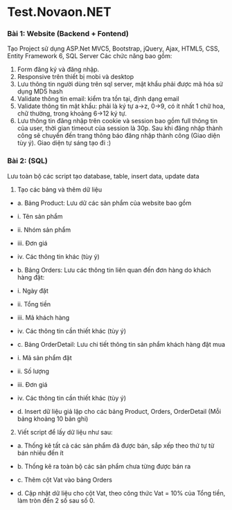 # Test.Novaon.NET

### Bài 1: Website (Backend + Fontend)
Tạo Project sử dụng ASP.Net MVC5, Bootstrap, jQuery, Ajax, HTML5, CSS, Entity Framework 6, SQL Server 
Các chức năng bao gồm:
1.	Form đăng ký và đăng nhập.
2.	Responsive trên thiết bị mobi và desktop
3.	Lưu thông tin người dùng trên sql server, mật khẩu phải được mã hóa sử dụng MD5 hash
4.	Validate thông tin email: kiểm tra tồn tại, định dạng email
5.	Validate thông tin mật khẩu: phải là ký tự a->z, 0->9, có ít nhất 1 chữ hoa, chữ thường, trong khoảng 6->12 ký tự.
6.	Lưu thông tin đăng nhập trên cookie và session bao gồm full thông tin của user, thời gian timeout của session là 30p. Sau khi đăng nhập thành công sẽ chuyển đến trang thông báo đăng nhập thành công (Giao diện tùy ý).
Giao diện tự sáng tạo đi :)
 
### Bài 2: (SQL) 
Lưu toàn bộ các script tạo database, table, insert data, update data
1.	Tạo các bảng và thêm dữ liệu 
* a.	Bảng Product: Lưu dữ các sản phẩm của website bao gồm
* i.	Tên sản phẩm
* ii.	Nhóm sản phẩm
* iii.	Đơn giá
* iv.	Các thông tin khác (tùy ý)

* b.	Bảng Orders: Lưu các thông tin liên quan đến đơn hàng do khách hàng đặt:

* i.	Ngày đặt

* ii.	Tổng tiền

* iii.	Mã khách hàng

* iv.	Các thông tin cần thiết khác (tùy ý)

* c.	Bảng OrderDetail: Lưu chi tiết thông tin sản phẩm khách hàng đặt mua

* i.	Mã sản phẩm đặt

* ii.	Số lượng

* iii.	Đơn giá

* iv.	Các thông tin cần thiết khác (tùy ý)

* d.	Insert dữ liệu giả lập cho các bảng Product, Orders, OrderDetail (Mỗi bảng khoảng 10 bản ghi)

2.	 Viết script để lấy dữ liệu như sau:

* a. Thống kê tất cả các sản phẩm đã được bán, sắp xếp theo thứ tự từ bán nhiều đến ít

* b. Thống kê ra toàn bộ các sản phẩm chưa từng được bán ra

* c. Thêm cột Vat vào bảng Orders

* d. Cập nhật dữ liệu cho cột Vat, theo công thức Vat = 10% của Tổng tiền, làm tròn đến 2 số sau số 0.
